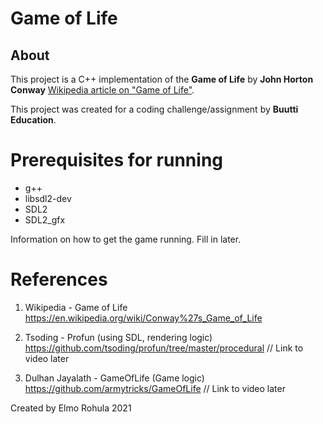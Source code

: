 # Game of Life

## About

This project is a C++ implementation of the **Game of Life** by **John Horton Conway** [Wikipedia article on "Game of Life"]().

This project was created for a coding challenge/assignment by **Buutti Education**.

# Prerequisites for running

 * g++
 * libsdl2-dev
 * SDL2
 * SDL2_gfx

Information on how to get the game running. Fill in later.

# References

1. Wikipedia - Game of Life https://en.wikipedia.org/wiki/Conway%27s_Game_of_Life

2. Tsoding - Profun (using SDL, rendering logic) https://github.com/tsoding/profun/tree/master/procedural
// Link to video later

3. Dulhan Jayalath - GameOfLife (Game logic) https://github.com/armytricks/GameOfLife
// Link to video later

Created by Elmo Rohula 2021
